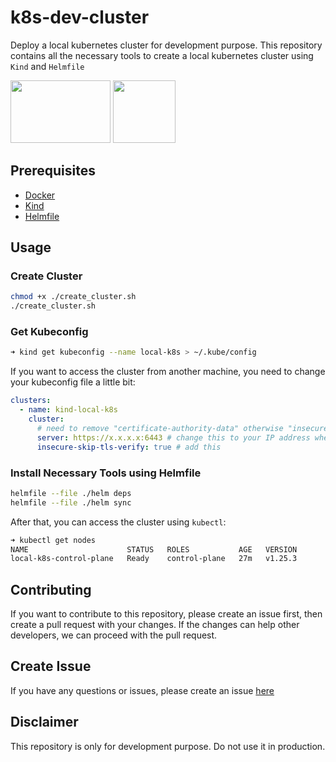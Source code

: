 # k8s-dev-cluster

Deploy a local kubernetes cluster for development purpose. This repository contains all the necessary tools to create a local kubernetes cluster using `Kind` and `Helmfile`

<img src="https://kind.sigs.k8s.io/logo/logo.png" width="160" height="100">
<img src="https://helm.sh/img/helm.svg" width="100" height="100">

## Prerequisites

- [Docker](https://docs.docker.com/get-docker/)
- [Kind](https://kind.sigs.k8s.io/docs/user/quick-start/#installation)
- [Helmfile](https://github.com/roboll/helmfile)

## Usage

### Create Cluster

```bash
chmod +x ./create_cluster.sh
./create_cluster.sh
```

### Get Kubeconfig

```bash
➜ kind get kubeconfig --name local-k8s > ~/.kube/config
```

If you want to access the cluster from another machine, you need to change your kubeconfig file a little bit:

```yaml
clusters:
  - name: kind-local-k8s
    cluster:
      # need to remove "certificate-authority-data" otherwise "insecure-skip-tls-verify" will not work
      server: https://x.x.x.x:6443 # change this to your IP address where "Kind" cluster is running
      insecure-skip-tls-verify: true # add this
```

### Install Necessary Tools using Helmfile

```bash
helmfile --file ./helm deps
helmfile --file ./helm sync
```

After that, you can access the cluster using `kubectl`:

```bash
➜ kubectl get nodes                                                                            
NAME                      STATUS   ROLES           AGE   VERSION
local-k8s-control-plane   Ready    control-plane   27m   v1.25.3
```

## Contributing

If you want to contribute to this repository, please create an issue first, then create a pull request with your changes. If the changes can help other developers, we can proceed with the pull request.

## Create Issue

If you have any questions or issues, please create an issue [here](https://github.com/shaharia-lab/k8s-dev-cluster/issues)

## Disclaimer

This repository is only for development purpose. Do not use it in production.